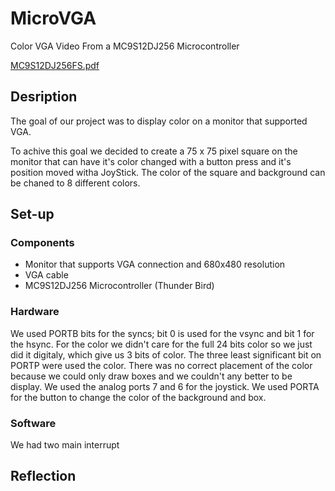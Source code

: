 # MicroVGA

Color VGA Video From a MC9S12DJ256 Microcontroller

[MC9S12DJ256FS.pdf](http://www.nxp.com/assets/documents/data/en/fact-sheets/MC9S12DJ256FS.pdf)

## Desription
The goal of our project was to display color on a monitor that supported VGA. 

To achive this goal we decided to create a 75 x 75 pixel square on the monitor that can have it's color changed with a button press and it's position moved witha JoyStick. The color of the square and background can be chaned to 8 different colors.
## Set-up
### Components
* Monitor that supports VGA connection and 680x480 resolution
* VGA cable
* MC9S12DJ256 Microcontroller (Thunder Bird)

### Hardware
We used PORTB bits for the syncs; bit 0 is used for the vsync and bit 1 for the hsync. For the color we didn't care for the full 24 bits color so we just did it digitaly, which give us 3 bits of color. The three least significant bit on PORTP were used the color. There was no correct placement of the color because we could only draw boxes and we couldn't any better to be display. We used the analog ports 7 and 6 for the joystick. We used PORTA for the button to change the color of the background and box. 

### Software
We had two main interrupt

## Reflection
